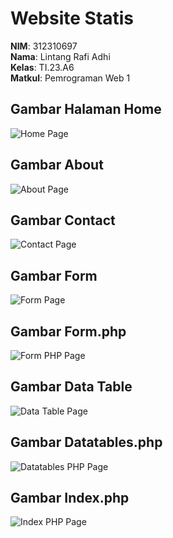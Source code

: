 # Website Statis

**NIM**: 312310697  
**Nama**: Lintang Rafi Adhi  
**Kelas**: TI.23.A6  
**Matkul**: Pemrograman Web 1  

## Gambar Halaman Home
![Home Page](home.png)

## Gambar About
![About Page](about.png)

## Gambar Contact
![Contact Page](ss46.png)

## Gambar Form
![Form Page](ss48.png)

## Gambar Form.php
![Form PHP Page](form.png)

## Gambar Data Table
![Data Table Page](ss47.png)

## Gambar Datatables.php
![Datatables PHP Page](datables.png)

## Gambar Index.php
![Index PHP Page](index.png)

